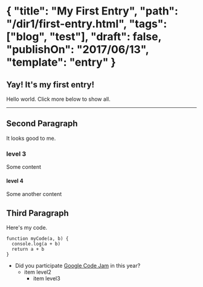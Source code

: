 {
  "title": "My First Entry",
  "path": "/dir1/first-entry.html",
  "tags": ["blog", "test"],
  "draft": false,
  "publishOn": "2017/06/13",
  "template": "entry"
}
======

## Yay! It's my first entry!

Hello world. Click more below to show all.

---

## Second Paragraph

It looks good to me.

### level 3

Some content

#### level 4

Some another content

## Third Paragraph

Here's my code.

```
function myCode(a, b) {
  console.log(a + b)
  return a + b
}
```

- Did you participate [Google Code Jam](https://code.google.com/codejam/) in this year?
  - item level2
    - item level3
